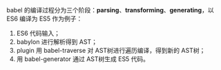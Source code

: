 babel 的编译过程分为三个阶段：**parsing**、**transforming**、**generating**，以 ES6 编译为 ES5 作为例子：

1.  ES6 代码输入；
2.  babylon 进行解析得到 AST；
3.  plugin 用 babel-traverse 对 AST树进行遍历编译，得到新的 AST树；
4.  用 babel-generator 通过 AST树生成 ES5 代码。

